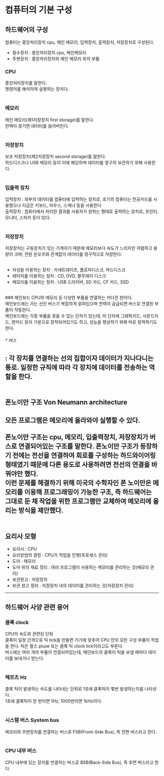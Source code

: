 # 컴퓨터의 기본 구성<br>
## 하드웨어의 구성
컴퓨터는 중앙처리장치 cpu, 메인 메모리, 입력장치, 출력장치, 저장장치로 구성된다.<br>

- 필수장치 : 중앙처리장치 cpu, 메인메모리
- 주변장치 : 중앙처리장치와 메인 메모리 외의 부품


### CPU
중앙처리장치를 말한다.<br>
명령어를 해석하여 실행하는 장치다.<br>
<br>
### 메모리
메인 메모리(제1저장장치 first storage)를 말한다.<br>
전력이 끊기면 데이터를 잃어버린다.<br>
<br>
### 저장장치
보조 저장장치(제2저장장치 second storage)를 말한다.<br>
하드디스크나 USB 메모리 등이 이에 해당하며 데이터를 영구히 보관하기 위해 사용한다.<br>
<br>
### 입출력 장치
입력장치 : 외부의 데이터를 컴퓨터에 입력하는 장치로, 초기의 컴퓨터는 천공카드를 사용했으나 지금은 키보드, 마우스, 스캐너 등을 사용한다.<br>
출력장치 : 컴퓨터에서 처리한 결과를 사용자가 원하는 형태로 출력하는 장치로, 프린터, 모니터, 스피커 등이 있다.<br>
 <br>
### 저장장치
저장장치는 구동장치가 있는 기계이기 때문에 메모리보다 속도가 느리지만 저렴하고 용량이 크며, 전원 온오프와 관계없이 데이터를 영구적으로 저장한다.<br>
<br>
- 자성을 이용하는 장치 : 카세트테이프, 플로피디스크, 하드디스크
- 레이저를 이용하는 장치 : CD, DVD, 블루레이 디스크
- 메모리를 이용하는 장치 : USB 드라이버, SD 카드, CF 카드, SSD
 <br>
### 메인보드
CPU와 메모리 등 다양한 부품을 연결하는 커다란 판이다.<br>
메인보드에는 가는 선인 버스가 복잡하게 얽혀있으며 전력이 공급되면 버스로 연결된 부품이 작동한다.<br>
메인보드에는 각종 부품을 꽂을 수 있는 단자가 있는데, 이 단자에 그래픽카드, 사운드카드, 랜카드 등이 기본으로 장착되어있기도 하고, 성능을 향상하기 위해 따로 장착하기도 한다.<br>

###### * 버스
: 각 장치를 연결하는 선의 집합이자 데이터가 지나다니는 통로. 일정한 규칙에 따라 각 장치에 데이터를 전송하는 역할을 한다.<br>
<br>
------------

## 폰노이만 구조 Von Neumann architecture

모든 프로그램은 메모리에 올라와야 실행할 수 있다. <br>
<br>
폰노이만 구조는 cpu, 메모리, 입출력장치, 저장장치가 버스로 연결되어있는 구조를 말한다.
폰노이만 구조가 등장하기 전에는 전선을 연결하여 회로를 구성하는 하드와이어링 형태였기 때문에 다른 용도로 사용하려면 전선의 연결을 바꿔야만 했다. <br>
이런 문제를 해결하기 위해 미국의 수학자인 폰 노이만은 메모리를 이용해 프로그래밍이 가능한 구조, 즉 하드웨어는 그대로 둔 채 작업을 위한 프로그램만 교체하여 메모리에 올리는 방식을 제안했다. <br>
<br>
------------

## 요리사 모형
- 요리사 : CPU
- 요리방법의 결정 : CPU가 작업을 진행(프로세스 관리)
- 도마 : 메모리
- 도마 위의 재료 정리 : 여러 프로그램이 사용하는 메모리를 관리하는 것(메모리 관리)
- 보관창고 : 저장장치
- 보관 창고 정리 : 저장장치 내의 데이터를 관리하는 것(저장장치 관리)

------------
## 하드웨어 사양 관련 용어
### 클록 clock
CPU의 속도와 관련된 단위<br>
클록이 일정 간격으로 틱 tick을 만들면 거기에 맞추어 CPU 안의 모든 구성 부품이 작업을 한다.
틱은 펄스 pluse 또는 클록 틱 clock tick이라고도 부른다.<br>
버스에는 여러 개의 부품이 연결되어있는데, 메인보드의 클록이 틱을 보낼 때마다 데이터를 보내거나 받는다.<br>
<br>
### 헤르츠 Hz
클록 틱이 발생하는 속도를 나타내는 단위로 1초에 클록틱이 몇번 발생하는지를 나타낸다.<br>
1초에 클록틱이 한 번이면 1Hz, 1000번이면 1kHz이다.<br>
<br>
### 시스템 버스 System bus
메모리와 주변장치를 연결하는 버스로 FSB(Front-Side Bus), 즉 전면 버스라고 한다.<br>
<br>
### CPU 내부 버스
CPU 내부에 있는 장치를 연결하는 버스로 BSB(Back-Side Bus), 즉 후면 버스라고 한다.<br>
